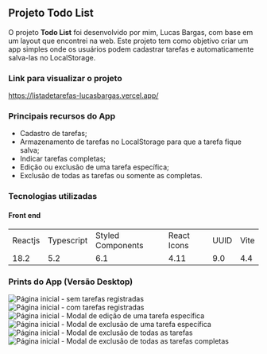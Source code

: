 ## Projeto Todo List
O projeto **Todo List** foi desenvolvido por mim, Lucas Bargas, com base em um layout que encontrei na web. Este projeto tem como objetivo criar um app simples onde os usuários podem cadastrar tarefas e automaticamente salva-las no LocalStorage.

### Link para visualizar o projeto
<https://listadetarefas-lucasbargas.vercel.app/>

### Principais recursos do App
* Cadastro de tarefas;
* Armazenamento de tarefas no LocalStorage para que a tarefa fique salva;
* Indicar tarefas completas;
* Edição ou exclusão de uma tarefa específica;
* Exclusão de todas as tarefas ou somente as completas.

### Tecnologias utilizadas
#### Front end
<table>
  <tr>
    <td>Reactjs</td>
    <td>Typescript</td>
    <td>Styled Components</td>
    <td>React Icons</td>
    <td>UUID</td>
    <td>Vite</td>
  </tr>
  <tr>
    <td>18.2</td>
    <td>5.2</td>
    <td>6.1</td>
    <td>4.11</td>
    <td>9.0</td>
    <td>4.4</td>
  <tr>
</table>

### Prints do App (Versão Desktop)
<img alt="Página inicial - sem tarefas registradas" src="https://github.com/LucasBargas/moments_frontend/assets/76006347/c9f77d8b-572f-4062-a676-afbc0007a816">
<img alt="Página inicial - com tarefas registradas" src="https://github.com/LucasBargas/moments_frontend/assets/76006347/9cfd359a-7c2b-4a8e-a90e-29e30bffd187">
<img alt="Página inicial - Modal de edição de uma tarefa específica" src="https://github.com/LucasBargas/moments_frontend/assets/76006347/3de47f7b-a606-410a-98d4-8fb3c567579f">
<img alt="Página inicial - Modal de exclusão de uma tarefa específica" src="https://github.com/LucasBargas/moments_frontend/assets/76006347/87168d6d-bf46-4eab-be5c-c88ad934d8cd">
<img alt="Página inicial - Modal de exclusão de todas as tarefas" src="https://github.com/LucasBargas/moments_frontend/assets/76006347/86e6978d-77db-4869-82e5-7dd05a98d2d6">
<img alt="Página inicial - Modal de exclusão de todas as tarefas completas" src="https://github.com/LucasBargas/moments_frontend/assets/76006347/d6150663-91a0-4e71-a09e-495fa6daf6ce">
